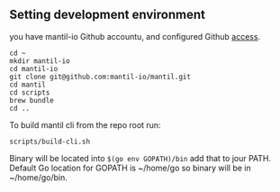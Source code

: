 ## Setting development environment

you have mantil-io Github accountu, and configured Github [access](https://docs.github.com/en/authentication/connecting-to-github-with-ssh).



``` shell
cd ~
mkdir mantil-io
cd mantil-io
git clone git@github.com:mantil-io/mantil.git
cd mantil
cd scripts
brew bundle
cd ..
```


To build mantil cli from the repo root run:
``` shell
scripts/build-cli.sh
```

Binary will be located into `$(go env GOPATH)/bin` add that to jour PATH. Default Go location for GOPATH is ~/home/go so binary will be in ~/home/go/bin.

